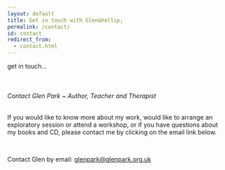 ```yaml
---
layout: default
title: Get in touch with Glen&hellip;
permalink: /contact/
id: contact
redirect_from:
  - contact.html
---
```


<!-- .content-block 1 begins -->
<div class="content-block">
    <p class="runinheading">get in touch&hellip;</p>
    <div class="clear"></div>
    <p>&nbsp;</p>
    <h6>Contact Glen Park &#126; Author, Teacher and Therapist</h6>
    <p class="boldp">If you would like to know more about my work, would like to arrange an exploratory session or attend a workshop, or if you have questions about my books and CD, please contact me by clicking on the email link below.</p>
    <p>&nbsp;</p>
    <div class="emaillinkbox">
        <p class="pflat">Contact Glen by email&#58;
            <span class="pemailitalic"><a href="mailto:glenpark@glenpark.org.uk" class="tooltip" title="Send a direct email to Glen">glenpark@glenpark.org.uk</a></span></p>
    </div>
</div>
<!-- .content-block 1 ends -->
<div class="clear"></div>
<p>&nbsp;</p>
<p>&nbsp;</p>